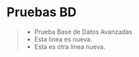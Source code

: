 # Pruebas BD
> - Prueba Base de Datos Avanzadas
> - Esta linea es nueva.
> - Esta es otra linea nueva.